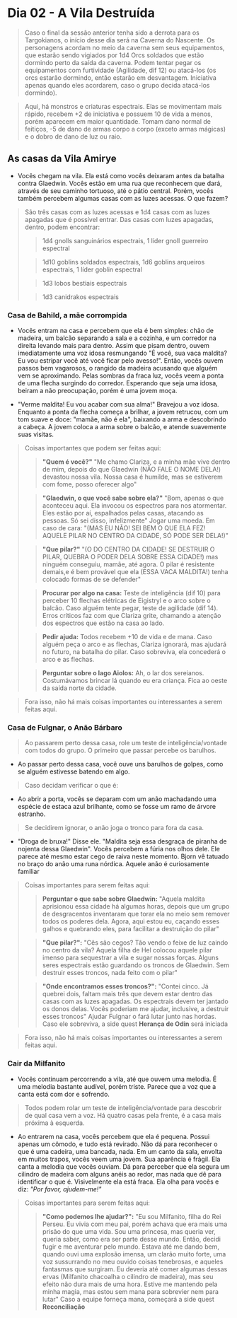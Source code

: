 # Dia 02 - A Vila Destruída

> Caso o final da sessão anterior tenha sido a derrota para os Targokianos, o início desse dia será na Caverna do Nascente. Os personagens acordam no meio da caverna sem seus equipamentos, que estarão sendo vigiados por 1d4 Orcs soldados que estão dormindo perto da saída da caverna. Podem tentar pegar os equipamentos com furtividade (Agilidade, dif 12) ou atacá-los (os orcs estarão dormindo, então estarão em desvantagem. Iniciativa apenas quando eles acordarem, caso o grupo decida atacá-los dormindo).

> Aqui, há monstros e criaturas espectrais. Elas se movimentam mais rápido, recebem +2 de iniciativa e possuem 10 de vida a menos, porém aparecem em maior quantidade. Tomam dano normal de feitiços, -5 de dano de armas corpo a corpo (exceto armas mágicas) e o dobro de dano de luz ou raio.

## As casas da Vila Amirye

- Vocês chegam na vila. Ela está como vocês deixaram antes da batalha contra Glaedwin. Vocês estão em uma rua que reconhecem que dará, através de seu caminho tortuoso, até o pátio central. Porém, vocês também percebem algumas casas com as luzes acessas. O que fazem?

> São três casas com as luzes acessas e 1d4 casas com as luzes apagadas que é possível entrar. Das casas com luzes apagadas, dentro, podem encontrar:
>
> > 1d4 gnolls sanguinários espectrais, 1 líder gnoll guerreiro espectral
>
> > 1d10 goblins soldados espectrais, 1d6 goblins arqueiros espectrais, 1 líder goblin espectral
>
> > 1d3 lobos bestiais espectrais
>
> > 1d3 canidrakos espectrais

### Casa de Bahild, a mãe corrompida

- Vocês entram na casa e percebem que ela é bem simples: chão de madeira, um balcão separando a sala e a cozinha, e um corredor na direita levando mais para dentro. Assim que pisam dentro, ouvem imediatamente uma voz idosa resmungando "É você, sua vaca maldita? Eu vou estripar você até você ficar pelo avesso!". Então, vocês ouvem passos bem vagarosos, o rangido da madeira acusando que alguém vem se aproximando. Pelas sombras da fraca luz, vocês veem a ponta de uma flecha surgindo do corredor. Esperando que seja uma idosa, beiram a não preocupação, porém é uma jovem moça.

- "Verme maldita! Eu vou acabar com sua alma!" Bravejou a voz idosa. Enquanto a ponta da flecha começa a brilhar, a jovem retrucou, com um tom suave e doce: "mamãe, não é ela", baixando a arma e descobrindo a cabeça. A jovem coloca a arma sobre o balcão, e atende suavemente suas visitas.

> Coisas importantes que podem ser feitas aqui:
>
> > **"Quem é você?"** "Me chamo Clariza, e a minha mãe vive dentro de mim, depois do que Glaedwin (NÃO FALE O NOME DELA!) devastou nossa vila. Nossa casa é humilde, mas se estiverem com fome, posso oferecer algo"
>
> > **"Glaedwin, o que você sabe sobre ela?"** "Bom, apenas o que aconteceu aqui. Ela invocou os espectros para nos atormentar. Eles estão por aí, espalhados pelas casas, atacando as pessoas. Só sei disso, infelizmente" Jogar uma moeda. Em caso de cara: "(MAS EU NÃO! SEI BEM O QUE ELA FEZ! AQUELE PILAR NO CENTRO DA CIDADE, SÓ PODE SER DELA!)"
>
> > **"Que pilar?"** "(O DO CENTRO DA CIDADE! SE DESTRUIR O PILAR, QUEBRA O PODER DELA SOBRE ESSA CIDADE!) mas ninguém conseguiu, mamãe, até agora. O pilar é resistente demais,e é bem provável que ela (ESSA VACA MALDITA!) tenha colocado formas de se defender"
>
> > **Procurar por algo na casa:** Teste de inteligência (dif 10) para perceber 10 flechas elétricas de Eigistryl e o arco sobre o balcão. Caso alguém tente pegar, teste de agilidade (dif 14). Erros críticos faz com que Clariza grite, chamando a atenção dos espectros que estão na casa ao lado.
>
> > **Pedir ajuda:** Todos recebem +10 de vida e de mana. Caso alguém peça o arco e as flechas, Clariza ignorará, mas ajudará no futuro, na batalha do pilar. Caso sobreviva, ela concederá o arco e as flechas.
>
> > **Perguntar sobre o lago Aiolos:** Ah, o lar dos sereianos. Costumávamos brincar lá quando eu era criança. Fica ao oeste da saída norte da cidade.

> Fora isso, não há mais coisas importantes ou interessantes a serem feitas aqui.

### Casa de Fulgnar, o Anão Bárbaro

> Ao passarem perto dessa casa, role um teste de inteligência/vontade com todos do grupo. O primeiro que passar percebe os barulhos.

- Ao passar perto dessa casa, você ouve uns barulhos de golpes, como se alguém estivesse batendo em algo.

> Caso decidam verificar o que é:

- Ao abrir a porta, vocês se deparam com um anão machadando uma espécie de estaca azul brilhante, como se fosse um ramo de árvore estranho.

> Se decidirem ignorar, o anão joga o tronco para fora da casa.

- "Droga de bruxa!" Disse ele. "Maldita seja essa desgraça de piranha de nojenta dessa Glaedwin". Vocês percebem a fúria nos olhos dele. Ele parece até mesmo estar cego de raiva neste momento. Bjorn vê tatuado no braço do anão uma runa nórdica. Aquele anão é curiosamente familiar

> Coisas importantes para serem feitas aqui:
>
> > **Perguntar o que sabe sobre Glaedwin:** "Aquela maldita aprisionou essa cidade há algumas horas, depois que um grupo de desgracentos inventaram que torar ela no meio sem remover todos os poderes dela. Agora, aqui estou eu, caçando esses galhos e quebrando eles, para facilitar a destruição do pilar"
>
> > **"Que pilar?":** "Cês são cegos? Tão vendo o feixe de luz caindo no centro da vila? Aquela filha de Hel colocou aquele pilar imenso para sequestrar a vila e sugar nossas forças. Alguns seres espectrais estão guardando os troncos de Glaedwin. Sem destruir esses troncos, nada feito com o pilar"
>
> > **"Onde encontramos esses troncos?":** "Contei cinco. Já quebrei dois, faltam mais três que devem estar dentro das casas com as luzes apagadas. Os espectrais devem ter jantado os donos delas. Vocês poderiam me ajudar, inclusive, a destruir esses troncos" Ajudar Fulgnar o fará lutar junto nas hordas. Caso ele sobreviva, a side quest **Herança de Odin** será iniciada

> Fora isso, não há mais coisas importantes ou interessantes a serem feitas aqui.

### Cair da Milfanito

- Vocês continuam percorrendo a vila, até que ouvem uma melodia. É uma melodia bastante audível, porém triste. Parece que a voz que a canta está com dor e sofrendo.

> Todos podem rolar um teste de inteligência/vontade para descobrir de qual casa vem a voz. Há quatro casas pela frente, é a casa mais próxima à esquerda.

- Ao entrarem na casa, vocês percebem que ela é pequena. Possui apenas um cômodo, e tudo está revirado. Não dá para reconhecer o que é uma cadeira, uma bancada, nada. Em um canto da sala, envolta em muitos trapos, vocês veem uma jovem. Sua aparência é frágil. Ela canta a melodia que vocês ouviam. Dá para perceber que ela segura um cilindro de madeira com alguns anéis ao redor, mas nada que dê para identificar o que é. Visivelmente ela está fraca. Ela olha para vocês e diz: _"Por favor, ajudem-me!"_

> Coisas importantes para serem feitas aqui:
>
> > **"Como podemos lhe ajudar?":** "Eu sou Milfanito, filha do Rei Perseu. Eu vivia com meu pai, porém achava que era mais uma prisão do que uma vida. Sou uma princesa, mas queria ver, queria saber, como era ser parte desse mundo. Então, decidi fugir e me aventurar pelo mundo. Estava até me dando bem, quando ouvi uma explosão imensa, um clarão muito forte, uma voz sussurrando no meu ouvido coisas tenebrosas, e aqueles fantasmas que surgiram. Eu deveria até comer algumas dessas ervas (Milfanito chacoalha o cilindro de madeira), mas seu efeito não dura mais de uma hora. Estive me mantendo pela minha magia, mas estou sem mana para sobrevier nem para lutar" Caso a equipe forneça mana, começará a side quest **Reconciliação**
